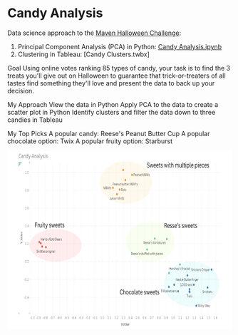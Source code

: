 # Candy Analysis

Data science approach to the [Maven Halloween Challenge](https://mavenanalytics.io/challenges/maven-halloween-challenge/701f06a2-a19b-41e9-95d3-37a0dcc5492f):
1. Principal Component Analysis (PCA) in Python: [Candy Analysis.ipynb]()
2. Clustering in Tableau: [Candy Clusters.twbx]

Goal
Using online votes ranking 85 types of candy, your task is to find the 3 treats you'll give out on Halloween to guarantee that trick-or-treaters of all tastes find something they'll love and present the data to back up your decision.

My Approach
View the data in Python
Apply PCA to the data to create a scatter plot in Python
Identify clusters and filter the data down to three candies in Tableau

My Top Picks
A popular candy: Reese's Peanut Butter Cup
A popular chocolate option: Twix
A popular fruity option: Starburst


<img src="https://github.com/DozedCupboard/DozedCupboard/blob/main/Candy%20Analysis/Candy_Clusters.png" alt="final_clusters" width="(400/9)16" height="400"/>

